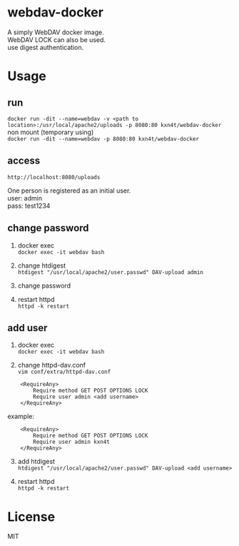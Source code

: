 # webdav-docker
A simply WebDAV docker image.  
WebDAV LOCK can also be used.  
use digest authentication.  

# Usage
## run
`docker run -dit --name=webdav -v <path to location>:/usr/local/apache2/uploads -p 8080:80 kxn4t/webdav-docker`  
non mount (temporary using)  
`docker run -dit --name=webdav -p 8080:80 kxn4t/webdav-docker`  

## access
`http://localhost:8080/uploads`

One person is registered as an initial user.  
user: admin  
pass: test1234  

## change password
1. docker exec  
`docker exec -it webdav bash`  

2. change htdigest  
`htdigest "/usr/local/apache2/user.passwd" DAV-upload admin`  

3. change password

4. restart httpd  
`httpd -k restart`

## add user
1. docker exec  
`docker exec -it webdav bash`  

2. change httpd-dav.conf  
`vim conf/extra/httpd-dav.conf`
```
    <RequireAny>
        Require method GET POST OPTIONS LOCK
        Require user admin <add username>
    </RequireAny>
```
example:
```
    <RequireAny>
        Require method GET POST OPTIONS LOCK
        Require user admin kxn4t
    </RequireAny>
```

3. add htdigest  
`htdigest "/usr/local/apache2/user.passwd" DAV-upload <add username>`  

4. restart httpd  
`httpd -k restart`  

# License
MIT
